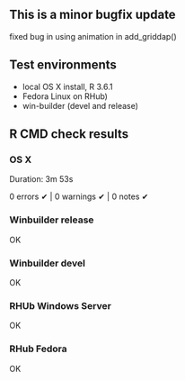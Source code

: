 ## This is a minor bugfix update 

fixed bug in using animation in add_griddap()

## Test environments
* local OS X install, R 3.6.1
* Fedora Linux on RHub)
* win-builder (devel and release)

## R CMD check results

### OS X

Duration: 3m 53s

0 errors ✔ | 0 warnings ✔ | 0 notes ✔

### Winbuilder release
OK

### Winbuilder devel

OK

### RHUb Windows Server

OK
### RHub Fedora
OK
